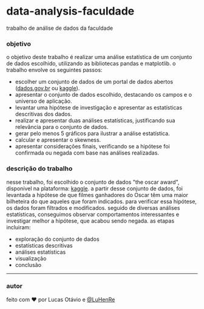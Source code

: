 # data-analysis-faculdade
trabalho de análise de dados da faculdade

<h3 align="left">objetivo</h3>
<p>
  o objetivo deste trabalho é realizar uma análise estatística de um conjunto de dados escolhido, utilizando as bibliotecas pandas e matplotlib. o trabalho envolve os seguintes passos:

  - escolher um conjunto de dados de um portal de dados abertos (<a href="https://dados.gov.br" target="_blank">dados.gov.br</a> ou <a href="https://www.kaggle.com" target="_blank">kaggle</a>).
  - apresentar o conjunto de dados escolhido, destacando os campos e o universo de aplicação.
  - levantar uma hipótese de investigação e apresentar as estatísticas descritivas dos dados.
  - realizar e apresentar duas análises estatísticas, justificando sua relevância para o conjunto de dados.
  - gerar pelo menos 5 gráficos para ilustrar a análise estatística.
  - calcular e apresentar o skewness.
  - apresentar considerações finais, verificando se a hipótese foi confirmada ou negada com base nas análises realizadas.
</p>

<h3 align="left">descrição do trabalho</h3>
<p> 
  nesse trabalho, foi escolhido o conjunto de dados "the oscar award", disponível na plataforma: <a href="https://www.kaggle.com/datasets/unanimad/the-oscar-award/data" target="_blank">kaggle</a>. a partir desse conjunto de dados, foi levantada a hipótese de que filmes ganhadores do Oscar têm uma maior bilheteira do que aqueles que foram indicados. para verificar essa hipótese, os dados foram filtrados e modificados. seguido de diversas análises estatísticas, conseguimos observar comportamentos interessantes e investigar melhor a hipótese, que acabou sendo negada.
  as etapas incluiram:
  
  - exploração do conjunto de dados
  - estatísticas descritivas
  - análises estatísticas
  - visualização
  - conclusão
</p>

---
<h3 align="left">autor</h3>

feito com ❤️ por Lucas Otávio e [@LuHenRe](https://github.com/LuHenRe)
